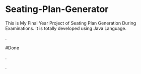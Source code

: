 # Seating-Plan-Generator

This is My Final Year Project of Seating Plan Generation During Examinations. It is totally developed using Java Language.




































































































































.





















































#Done










































































































.




































































































































































































































































































































































































































































































.








































